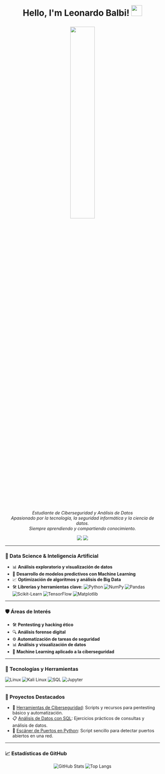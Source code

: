 
<h1><p align="center">Hello, I'm Leonardo Balbi! <a href="https://rahulmahesh.me/"><img src="https://media.giphy.com/media/hvRJCLFzcasrR4ia7z/giphy.gif" width="35px"></h1></a></p>

<p align="center" ><img 
 src="https://user-images.githubusercontent.com/22797857/90096358-dba16400-dd54-11ea-8e44-e181ada72661.gif" width="40%"/></p>


<p align="center"><em>Estudiante de Ciberseguridad y Análisis de Datos<br>
Apasionado por la tecnología, la seguridad informática y la ciencia de datos.<br>
Siempre aprendiendo y compartiendo conocimiento.</em></p>

<p align="center">
  <a href="https://www.linkedin.com/in/leonardo-balbi/"><img src="https://img.shields.io/badge/-Leonardo%20Balbi-0A66C2?style=for-the-badge&logo=linkedin&logoColor=white"></a>
  <a href="https://github.com/Leo-Balbi"><img src="https://img.shields.io/github/followers/Leo-Balbi?label=GitHub&style=for-the-badge&logo=github"></a>
</p>

---

### 🧠 Data Science & Inteligencia Artificial
- 📊 **Análisis exploratorio y visualización de datos**
- 🤖 **Desarrollo de modelos predictivos con Machine Learning**
- 📈 **Optimización de algoritmos y análisis de Big Data**
- 🛠️ **Librerías y herramientas clave:**
  ![Python](https://img.shields.io/badge/-Python-306998?style=flat-square&logo=python&logoColor=white)
  ![NumPy](https://img.shields.io/badge/-NumPy-013243?style=flat-square&logo=numpy&logoColor=white)
  ![Pandas](https://img.shields.io/badge/-Pandas-150458?style=flat-square&logo=pandas&logoColor=white)
  ![Scikit-Learn](https://img.shields.io/badge/-Scikit--Learn-F7931E?style=flat-square&logo=scikit-learn&logoColor=white)
  ![TensorFlow](https://img.shields.io/badge/-TensorFlow-FF6F00?style=flat-square&logo=tensorflow&logoColor=white)
  ![Matplotlib](https://img.shields.io/badge/-Matplotlib-11557C?style=flat-square&logo=python&logoColor=white)

---

### 🛡️ Áreas de Interés
- 🛠️ **Pentesting y hacking ético**
- 🔍 **Análisis forense digital**
- ⚙️ **Automatización de tareas de seguridad**
- 📊 **Análisis y visualización de datos**
- 🤖 **Machine Learning aplicado a la ciberseguridad**

---

### 🧰 Tecnologías y Herramientas
![Linux](https://img.shields.io/badge/-Linux-111111?style=for-the-badge&logo=linux&logoColor=FCC624)
![Kali Linux](https://img.shields.io/badge/-Kali%20Linux-268BFF?style=for-the-badge&logo=kalilinux&logoColor=white)
![SQL](https://img.shields.io/badge/-SQL-316192?style=for-the-badge&logo=postgresql&logoColor=white)
![Jupyter](https://img.shields.io/badge/-Jupyter-DA5B0B?style=for-the-badge&logo=jupyter&logoColor=white)

---

### 📂 Proyectos Destacados
- 🔐 [Herramientas de Ciberseguridad](https://github.com/Leo-Balbi/herramientas-ciberseguridad): Scripts y recursos para pentesting básico y automatización.
- 📋 [Análisis de Datos con SQL](https://github.com/Leo-Balbi/analisis-datos-sql): Ejercicios prácticos de consultas y análisis de datos.
- 🚦 [Escáner de Puertos en Python](https://github.com/Leo-Balbi/herramientas-ciberseguridad/blob/master/escaner_de_puertos.py): Script sencillo para detectar puertos abiertos en una red.

---

### 📈 Estadísticas de GitHub

<p align="center">
  <img src="https://github-readme-stats.vercel.app/api?username=Leo-Balbi&show_icons=true&hide_title=true&count_private=true&hide=prs&theme=highcontrast" alt="GitHub Stats">
  <img src="https://github-readme-stats.vercel.app/api/top-langs/?username=Leo-Balbi&layout=compact&theme=highcontrast" alt="Top Langs">
</p>
